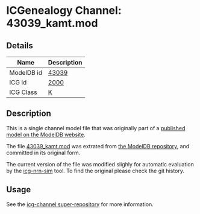 # ICGenealogy Channel: 43039\_kamt.mod

## Details

Name | Description
---- | -----------
ModelDB id | [43039](http://senselab.med.yale.edu/ModelDB/ShowModel.cshtml?model=43039)
ICG id | [2000](http://icg.neurotheory.ox.ac.uk/channels/1/2000)
ICG Class | [K](http://icg.neurotheory.ox.ac.uk/channels/1)

## Description

This is a single channel model file that was originally part of a [published model on the ModelDB website](http://senselab.med.yale.edu/mModelDB/ShowModel.cshtml?model=43039).


The file [43039\_kamt.mod](43039_kamt.mod) was extrated from [the ModelDB repository](http://senselab.med.yale.edu/ModelDB/ShowModel.cshtml?model=43039), and committed in its original form.

The current version of the file was modified slighly for automatic evaluation by the [icg-nrn-sim](https://github.com/icgenealogy/icg-nrn-sim) tool. To find the original please check the git history.


## Usage

See the [icg-channel super-repository](https://github.com/icgenealogy/icg-channels) for more information.